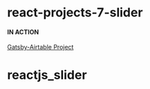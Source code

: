 # react-projects-7-slider

#### IN ACTION

[Gatsby-Airtable Project](https://gatsby-airtable-design-project.netlify.app/)
# reactjs_slider
